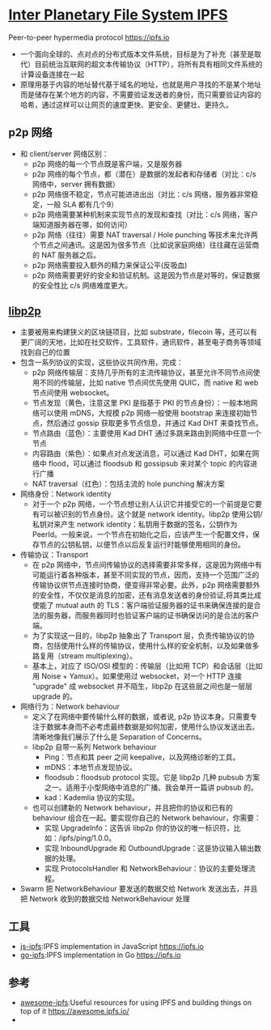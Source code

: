 # [Inter Planetary File System IPFS](https://github.com/ipfs/ipfs)

Peer-to-peer hypermedia protocol <https://ipfs.io>

* 一个面向全球的、点对点的分布式版本文件系统，目标是为了补充（甚至是取代）目前统治互联网的超文本传输协议（HTTP），将所有具有相同文件系统的计算设备连接在一起
* 原理用基于内容的地址替代基于域名的地址，也就是用户寻找的不是某个地址而是储存在某个地方的内容，不需要验证发送者的身份，而只需要验证内容的哈希，通过这样可以让网页的速度更快、更安全、更健壮、更持久。

## p2p 网络

* 和 client/server 网络区别：
    - p2p 网络的每一个节点既是客户端，又是服务器
    - p2p 网络的每个节点，都（潜在）是数据的发起者和存储者（对比：c/s 网络中，server 拥有数据）
    - p2p 网络很不稳定，节点可能进进出出（对比：c/s 网络，服务器非常稳定，一般 SLA 都有几个9）
    - p2p 网络需要某种机制来实现节点的发现和查找（对比：c/s 网络，客户端知道服务器在哪，如何访问）
    - p2p 网络（往往）需要 NAT traversal / Hole punching 等技术来允许两个节点之间通讯。这是因为很多节点（比如说家庭网络）往往藏在运营商的 NAT 服务器之后。
    - p2p 网络需要投入额外的精力来保证公平(反吸血)
    - p2p 网络需要更好的安全和验证机制。这是因为节点是对等的，保证数据的安全性比 c/s 网络难度更大。

## [libp2p](https://crates.io/crates/libp2p)

* 主要被用来构建狭义的区块链项目，比如 substrate，filecoin 等，还可以有更广阔的天地，比如在社交软件，工具软件，通讯软件，甚至电子商务等领域找到自己的位置
* 包含一系列协议的实现，这些协议共同作用，完成：
    - p2p 网络传输层：支持几乎所有的主流传输协议，甚至允许不同节点间使用不同的传输层，比如 native 节点间优先使用 QUIC，而 native 和 web 节点间使用 websocket。
    - 节点发现（黄色，注意这里 PKI 是指基于 PKI 的节点身份）：一般本地网络可以使用 mDNS，大规模 p2p 网络一般使用 bootstrap 来连接初始节点，然后通过 gossip 获取更多节点信息，并通过 Kad DHT 来查找节点。
    - 节点路由（蓝色）：主要使用 Kad DHT 通过多跳来路由到网络中任意一个节点
    - 内容路由（紫色）：如果点对点发送消息，可以通过 Kad DHT，如果在网络中 flood，可以通过 floodsub 和 gossipsub 来对某个 topic 的内容进行广播
    - NAT traversal（红色）：包括主流的 hole punching 解决方案
* 网络身份：Network identity
    - 对于一个 p2p 网络，一个节点想让别人认识它并接受它的一个前提是它要有可以被识别的节点身份。这个就是 network identity。libp2p 使用公钥/私钥对来产生 network identity：私钥用于数据的签名，公钥作为 PeerId。一般来说，一个节点在初始化之后，应该产生一个配置文件，保存节点的公钥私钥，以便节点以后反复运行时能够使用相同的身份。
* 传输协议：Transport
    - 在 p2p 网络中，节点间传输协议的选择需要非常多样，这是因为网络中有可能运行着各种版本，甚至不同实现的节点，因而，支持一个范围广泛的传输协议供节点连接时协商，便变得非常必要。此外，p2p 网络需要额外的安全性，不仅仅是消息的加密，还有消息发送者的身份验证,将其类比成使能了 mutual auth 的 TLS：客户端验证服务器的证书来确保连接的是合法的服务器，而服务器同时也验证客户端的证书确保访问的是合法的客户端。
    - 为了实现这一目的，libp2p 抽象出了 Transport 层，负责传输协议的协商，包括使用什么样的传输协议，使用什么样的安全机制，以及如果做多路复用（stream multiplexing）。
    - 基本上，对应了 ISO/OSI 模型的：传输层（比如用 TCP）和会话层（比如用 Noise + Yamux）。如果使用过 websocket，对一个 HTTP 连接 "upgrade" 成 websocket 并不陌生，libp2p 在这些层之间也是一层层 upgrade 的。
* 网络行为：Network behaviour
    - 定义了在网络中要传输什么样的数据，或者说, p2p 协议本身。只需要专注于数据本身而不必考虑最终数据是如何加密，使用什么协议发送出去。清晰地像我们展示了什么是 Separation of Concerns。
    - libp2p 自带一系列 Network behaviour
        + Ping：节点和其 peer 之间 keepalive，以及网络诊断的工具。
        + mDNS：本地节点发现协议。
        + floodsub：floodsub protocol 实现。它是 libp2p 几种 pubsub 方案之一。适用于小型网络中消息的广播。我会单开一篇讲 pubsub 的。
        + kad：Kademlia 协议的实现。   
    - 也可以创建新的 Network behaviour，并且把你的协议和已有的 behaviour 组合在一起。要实现你自己的 Network behaviour，你需要：
        + 实现 UpgradeInfo：这告诉 libp2p 你的协议的唯一标识符，比如：/ipfs/ping/1.0.0。
        + 实现 InboundUpgrade 和 OutboundUpgrade：这是协议输入输出数据的处理。
        + 实现 ProtocolsHandler 和  NetworkBehaviour：协议的主要处理流程。
* Swarm 把 NetworkBehaviour 要发送的数据交给 Network 发送出去，并且把 Network 收到的数据交给 NetworkBehaviour 处理

## 工具

* [js-ipfs](https://github.com/ipfs/js-ipfs):IPFS implementation in JavaScript <https://ipfs.io>
* [go-ipfs](https://github.com/ipfs/go-ipfs):IPFS implementation in Go <https://ipfs.io>

## 参考

* [awesome-ipfs](https://github.com/ipfs/awesome-ipfs):Useful resources for using IPFS and building things on top of it <https://awesome.ipfs.io/>
* [](https://simpleaswater.com/ipfs/tutorials/hosting_website_on_ipfs_ipns_dnslink)
